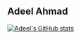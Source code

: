 ## Adeel Ahmad

[![Adeel's GitHub stats](https://github-readme-stats.vercel.app/api/pin/?username=devops-adeel&repo=devops-adeel&count_private=true&show_icons=true&theme=tokyonight)](https://github.com/devops-adeel/devops-adeel)
